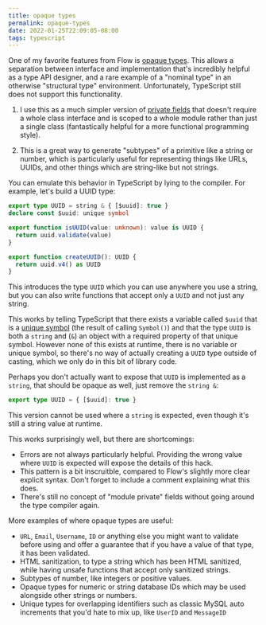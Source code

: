 ```yaml
---
title: opaque types
permalink: opaque-types
date: 2022-01-25T22:09:05-08:00
tags: typescript
---
```


One of my favorite features from Flow is [opaque types]. This allows a
separation between interface and implementation that's incredibly helpful as a
type API designer, and a rare example of a "nominal type" in an otherwise
"structural type" environment. Unfortunately, TypeScript still does not support
this functionality.

1. I use this as a much simpler version of [private fields] that doesn't require
   a whole class interface and is scoped to a whole module rather than just a
   single class (fantastically helpful for a more functional programming style).

2. This is a great way to generate "subtypes" of a primitive like a string or
   number, which is particularly useful for representing things like URLs,
   UUIDs, and other things which are string-like but not strings.

You can emulate this behavior in TypeScript by lying to the compiler. For
example, let's build a UUID type:

```typescript
export type UUID = string & { [$uuid]: true }
declare const $uuid: unique symbol

export function isUUID(value: unknown): value is UUID {
  return uuid.validate(value)
}

export function createUUID(): UUID {
  return uuid.v4() as UUID
}
```

This introduces the type `UUID` which you can use anywhere you use a string, but
you can also write functions that accept only a `UUID` and not just any string.

This works by telling TypeScript that there exists a variable called `$uuid`
that is a [unique symbol] (the result of calling `Symbol()`) and that the type
`UUID` is both a `string` and (`&`) an object with a required property of that
unique symbol. However none of this exists at runtime, there is no variable or
unique symbol, so there's no way of actually creating a `UUID` type outside of
casting, which we only do in this bit of library code.

Perhaps you don't actually want to expose that `UUID` is implemented as a
`string`, that should be opaque as well, just remove the `string &`:

```typescript
export type UUID = { [$uuid]: true }
```

This version cannot be used where a `string` is expected, even though it's still
a string value at runtime.

This works surprisingly well, but there are shortcomings:

- Errors are not always particularly helpful. Providing the wrong value where
  `UUID` is expected will expose the details of this hack.
- This pattern is a bit inscruitble, compared to Flow's slightly more clear
  explicit syntax. Don't forget to include a comment explaining what this does.
- There's still no concept of "module private" fields without going around the
  type compiler again.

More examples of where opaque types are useful:

- `URL`, `Email`, `Username`, `ID` or anything else you might want to validate
  before using and offer a guarantee that if you have a value of that type, it
  has been validated.
- HTML sanitization, to type a string which has been HTML sanitized, while
  having unsafe functions that accept only sanitized strings.
- Subtypes of number, like integers or positive values.
- Opaque types for numeric or string database IDs which may be used alongside
  other strings or numbers.
- Unique types for overlapping identifiers such as classic MySQL auto increments
  that you'd hate to mix up, like `UserID` and `MessageID`

[opaque types]: https://flow.org/en/docs/types/opaque-types/
[private fields]:
  https://developer.mozilla.org/en-US/docs/Web/JavaScript/Reference/Classes/Private_class_fields
[unique symbol]:
  https://www.typescriptlang.org/docs/handbook/symbols.html#unique-symbol
